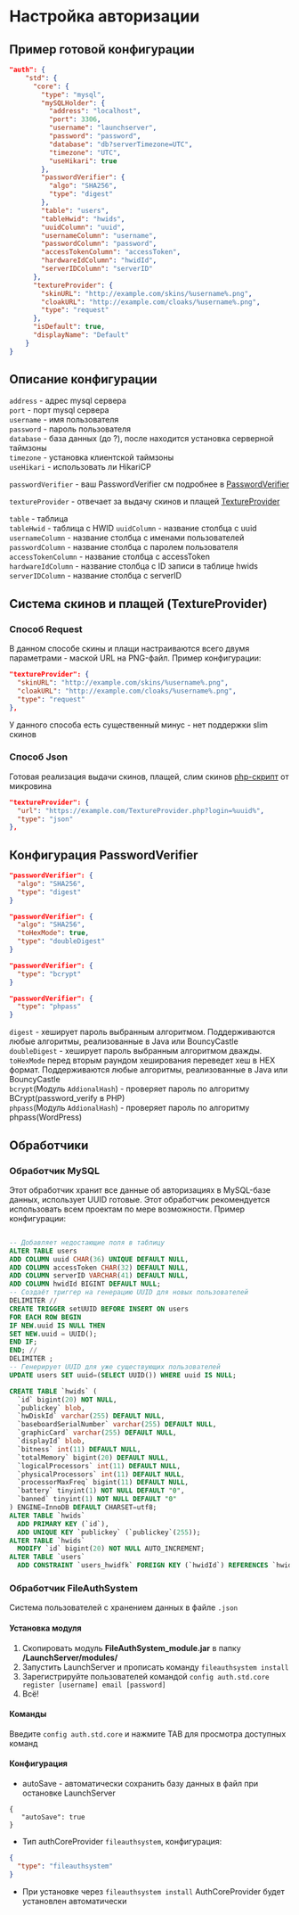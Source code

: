 # Настройка авторизации

## Пример готовой конфигурации

```json
"auth": {
    "std": {
      "core": {
        "type": "mysql",
        "mySQLHolder": {
          "address": "localhost",
          "port": 3306,
          "username": "launchserver",
          "password": "password",
          "database": "db?serverTimezone=UTC",
          "timezone": "UTC",
          "useHikari": true
        },
        "passwordVerifier": {
          "algo": "SHA256",
          "type": "digest"
        },
        "table": "users",
        "tableHwid": "hwids",
        "uuidColumn": "uuid",
        "usernameColumn": "username",
        "passwordColumn": "password",
        "accessTokenColumn": "accessToken",
        "hardwareIdColumn": "hwidId",
        "serverIDColumn": "serverID"
      },
      "textureProvider": {
        "skinURL": "http://example.com/skins/%username%.png",
        "cloakURL": "http://example.com/cloaks/%username%.png",
        "type": "request"
      },
      "isDefault": true,
      "displayName": "Default"
    }
} 
```

## Описание конфигурации

`address` - адрес mysql сервера  
`port` - порт mysql сервера  
`username` - имя пользователя  
`password` - пароль пользователя  
`database` - база данных (до ?), после находится установка серверной таймзоны  
`timezone` - установка клиентской таймзоны  
`useHikari` - использовать ли HikariCP  

`passwordVerifier` - ваш PasswordVerifier см подробнее в [PasswordVerifier](/guide/auth.md#конфигурация-passwordverifier)

`textureProvider` - отвечает за выдачу скинов и плащей [TextureProvider](/guide/auth.md#textureProvider)

`table` - таблица  
`tableHwid` - таблица c HWID
`uuidColumn` - название столбца с uuid  
`usernameColumn` - название столбца с именами пользователей  
`passwordColumn` - название столбца с паролем пользователя  
`accessTokenColumn` - название столбца с accessToken  
`hardwareIdColumn` - название столбца с ID записи в таблице hwids  
`serverIDColumn` - название столбца с serverID  

## Система скинов и плащей (TextureProvider)

### Способ Request

В данном способе скины и плащи настраиваются всего двумя параметрами - маской URL на PNG-файл. Пример конфигурации:

```json
"textureProvider": {
  "skinURL": "http://example.com/skins/%username%.png",
  "cloakURL": "http://example.com/cloaks/%username%.png",
  "type": "request"
},
```

У данного способа есть существенный минус - нет поддержки slim скинов

### Способ Json

Готовая реализация выдачи скинов, плащей, слим скинов [php-скрипт](https://github.com/microwin7/GravitLauncher-TextureProvider) от микровина

```json
"textureProvider": {
  "url": "https://example.com/TextureProvider.php?login=%uuid%",
  "type": "json"
},
```

## Конфигурация PasswordVerifier

<CodeGroup>
  <CodeGroupItem title="digest" active>

```json
"passwordVerifier": {
  "algo": "SHA256",
  "type": "digest"
}
```

  </CodeGroupItem>

  <CodeGroupItem title="doubleDigest">

```json
"passwordVerifier": {
  "algo": "SHA256",
  "toHexMode": true,
  "type": "doubleDigest"
}
```

  </CodeGroupItem>
  <CodeGroupItem title="bcrypt">

```json
"passwordVerifier": {
  "type": "bcrypt"
}
```

  </CodeGroupItem>
    <CodeGroupItem title="phpass">

```json
"passwordVerifier": {
  "type": "phpass"
}
```

  </CodeGroupItem>
</CodeGroup>

`digest` - хеширует пароль выбранным алгоритмом. Поддерживаются любые алгоритмы, реализованные в Java или BouncyCastle  
`doubleDigest` - хеширует пароль выбранным алгоритмом дважды. `toHexMode` перед вторым раундом хеширования переведет хеш в HEX формат. Поддерживаются любые алгоритмы, реализованные в Java или BouncyCastle  
`bcrypt`(Модуль `AddionalHash`) - проверяет пароль по алгоритму BCrypt(password_verify в PHP)  
`phpass`(Модуль `AddionalHash`) - проверяет пароль по алгоритму phpass(WordPress)  

## Обработчики

### Обработчик MySQL

Этот обработчик хранит все данные об авторизациях в MySQL-базе данных, использует UUID готовые. Этот обработчик рекомендуется использовать всем проектам по мере возможности. Пример конфигурации:

```sql

-- Добавляет недостающие поля в таблицу
ALTER TABLE users
ADD COLUMN uuid CHAR(36) UNIQUE DEFAULT NULL,
ADD COLUMN accessToken CHAR(32) DEFAULT NULL,
ADD COLUMN serverID VARCHAR(41) DEFAULT NULL,
ADD COLUMN hwidId BIGINT DEFAULT NULL;
-- Создаёт триггер на генерацию UUID для новых пользователей
DELIMITER //
CREATE TRIGGER setUUID BEFORE INSERT ON users
FOR EACH ROW BEGIN
IF NEW.uuid IS NULL THEN
SET NEW.uuid = UUID();
END IF;
END; //
DELIMITER ;
-- Генерирует UUID для уже существующих пользователей
UPDATE users SET uuid=(SELECT UUID()) WHERE uuid IS NULL;

CREATE TABLE `hwids` (
  `id` bigint(20) NOT NULL,
  `publickey` blob,
  `hwDiskId` varchar(255) DEFAULT NULL,
  `baseboardSerialNumber` varchar(255) DEFAULT NULL,
  `graphicCard` varchar(255) DEFAULT NULL,
  `displayId` blob,
  `bitness` int(11) DEFAULT NULL,
  `totalMemory` bigint(20) DEFAULT NULL,
  `logicalProcessors` int(11) DEFAULT NULL,
  `physicalProcessors` int(11) DEFAULT NULL,
  `processorMaxFreq` bigint(11) DEFAULT NULL,
  `battery` tinyint(1) NOT NULL DEFAULT "0",
  `banned` tinyint(1) NOT NULL DEFAULT "0"
) ENGINE=InnoDB DEFAULT CHARSET=utf8;
ALTER TABLE `hwids`
  ADD PRIMARY KEY (`id`),
  ADD UNIQUE KEY `publickey` (`publickey`(255));
ALTER TABLE `hwids`
  MODIFY `id` bigint(20) NOT NULL AUTO_INCREMENT;
ALTER TABLE `users`
  ADD CONSTRAINT `users_hwidfk` FOREIGN KEY (`hwidId`) REFERENCES `hwids` (`id`);
```
<!-- ### Обработчик JSON -->

### Обработчик FileAuthSystem

Система пользователей с хранением данных в файле `.json`

#### Установка модуля

1. Скопировать модуль **FileAuthSystem_module.jar** в папку **/LaunchServer/modules/**
2. Запустить LaunchServer и прописать команду `fileauthsystem install`
3. Зарегистрируйте пользователей командой `config auth.std.core register [username] email [password]`
4. Всё!

#### Команды

Введите `config auth.std.core` и нажмите TAB для просмотра доступных команд

#### Конфигурация

- autoSave - автоматически сохранить базу данных в файл при остановке LaunchServer

```
{
   "autoSave": true
}
```

- Тип authCoreProvider `fileauthsystem`, конфигурация:

```json
{
  "type": "fileauthsystem"
}
```

- При установке через `fileauthsystem install` AuthCoreProvider будет установлен автоматически

